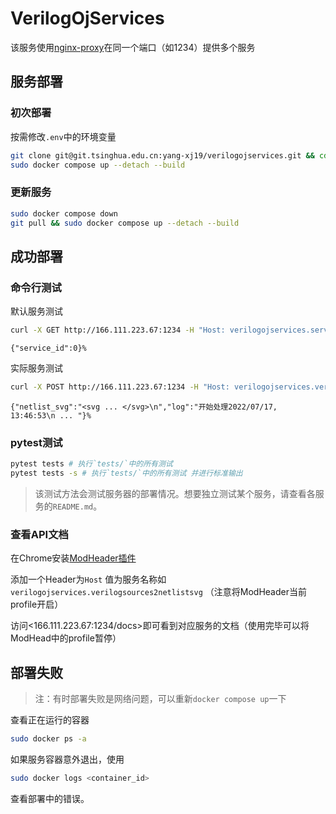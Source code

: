 # VerilogOjServices

该服务使用[nginx-proxy](https://github.com/nginx-proxy/nginx-proxy)在同一个端口（如1234）提供多个服务

## 服务部署

### 初次部署

按需修改`.env`中的环境变量

```sh
git clone git@git.tsinghua.edu.cn:yang-xj19/verilogojservices.git && cd verilogojservices
sudo docker compose up --detach --build
```

### 更新服务

```sh
sudo docker compose down
git pull && sudo docker compose up --detach --build
```

## 成功部署

### 命令行测试

默认服务测试

```sh
curl -X GET http://166.111.223.67:1234 -H "Host: verilogojservices.service0"
```

```
{"service_id":0}%
```

实际服务测试

```sh
curl -X POST http://166.111.223.67:1234 -H "Host: verilogojservices.verilogsources2netlistsvg"  -H "Content-Type: application/json" --data '{"verilog_sources": ["module top(in, out);\ninput in;\noutput out;\nassign out = ~in;\nendmodule"],"top_module": "top"}'
```

```
{"netlist_svg":"<svg ... </svg>\n","log":"开始处理2022/07/17, 13:46:53\n ... "}%
```

### pytest测试

```sh
pytest tests # 执行`tests/`中的所有测试
pytest tests -s # 执行`tests/`中的所有测试 并进行标准输出
```

> 该测试方法会测试服务器的部署情况。想要独立测试某个服务，请查看各服务的`README.md`。

### 查看API文档

在Chrome安装[ModHeader插件](https://chrome.google.com/webstore/detail/modheader/idgpnmonknjnojddfkpgkljpfnnfcklj)

添加一个Header为`Host` 值为服务名称如`verilogojservices.verilogsources2netlistsvg` （注意将ModHeader当前profile开启）

访问<166.111.223.67:1234/docs>即可看到对应服务的文档（使用完毕可以将ModHead中的profile暂停）

## 部署失败

> 注：有时部署失败是网络问题，可以重新`docker compose up`一下

查看正在运行的容器

```sh
sudo docker ps -a
```

如果服务容器意外退出，使用

```sh
sudo docker logs <container_id>
```

查看部署中的错误。
